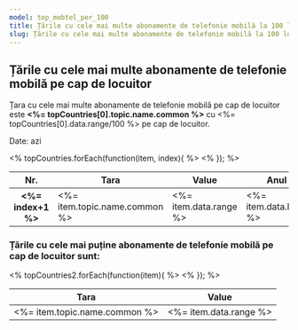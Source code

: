 ```yaml
---
model: top_mobtel_per_100
title: Țările cu cele mai multe abonamente de telefonie mobilă la 100 locuitori
slug: Țările cu cele mai multe abonamente de telefonie mobilă la 100 locuitori
---
```


<h2>Țările cu cele mai multe abonamente de telefonie mobilă pe cap de locuitor</h2>

<p>Țara cu cele mai multe abonamente de telefonie mobilă pe cap de locuitor este <strong><%= topCountries[0].topic.name.common %></strong> cu <%= topCountries[0].data.range/100 %> pe cap de locuitor.</p>

<p class="details"><span>Date:</span> <span>azi</span></p>

<table class="">
<thead><tr><th>Nr.</th><th>Tara</th><th>Value</th><th>Anul</th></tr></thead>
<tbody>
<% topCountries.forEach(function(item, index){ %>
<tr>
<th><%= index+1 %></th>
<td><%= item.topic.name.common %></td>
<td><%= item.data.range %></td>
<td><%= item.data.label %></td>
</tr>
<% }); %>
</tbody>
</table>

<h3>Țările cu cele mai puține abonamente de telefonie mobilă pe cap de locuitor sunt:</h3>

<table class="">
<thead><tr><th>Tara</th><th>Value</th></tr></thead>
<tbody>
<% topCountries2.forEach(function(item){ %>
<tr><td><%= item.topic.name.common %></td><td><%= item.data.range %></td></tr>
<% }); %>
</tbody>
</table>
